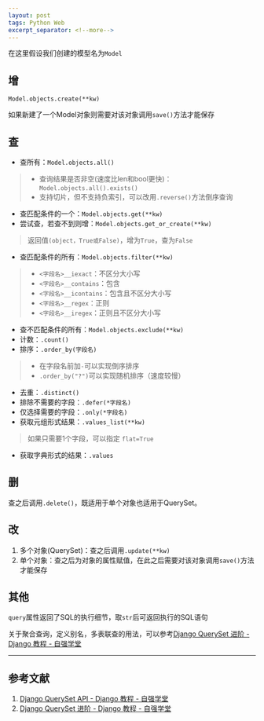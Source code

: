 ```yaml
---
layout: post
tags: Python Web
excerpt_separator: <!--more-->
---
```


在这里假设我们创建的模型名为`Model`

## 增

`Model.objects.create(**kw)`

如果新建了一个Model对象则需要对该对象调用`save()`方法才能保存
<!--more-->

## 查

- 查所有：`Model.objects.all()`
> - 查询结果是否非空(速度比len和bool更快)：`Model.objects.all().exists()`
> - 支持切片，但不支持负索引，可以改用`.reverse()`方法倒序查询
- 查匹配条件的一个：`Model.objects.get(**kw)`
- 尝试查，若查不到则增：`Model.objects.get_or_create(**kw)`
> 返回值`(object，True或False)`，增为`True`，查为`False`
- 查匹配条件的所有：`Model.objects.filter(**kw)`
> - `<字段名>__iexact`：不区分大小写
> - `<字段名>__contains`：包含
> - `<字段名>__icontains`：包含且不区分大小写
> - `<字段名>__regex`：正则
> - `<字段名>__iregex`：正则且不区分大小写
- 查不匹配条件的所有：`Model.objects.exclude(**kw)`
- 计数：`.count()`
- 排序：`.order_by(字段名)`
> - 在字段名前加`-`可以实现倒序排序
> - `.order_by("?")`可以实现随机排序（速度较慢）
- 去重：`.distinct()`
- 排除不需要的字段：`.defer(*字段名)`
- 仅选择需要的字段：`.only(*字段名)`
- 获取元组形式结果：`.values_list(**kw)`
> 如果只需要1个字段，可以指定 `flat=True`
- 获取字典形式的结果：`.values`

## 删

查之后调用`.delete()`，既适用于单个对象也适用于QuerySet。

## 改

1. 多个对象(QuerySet)：查之后调用`.update(**kw)`
2. 单个对象：查之后为对象的属性赋值，在此之后需要对该对象调用`save()`方法才能保存

## 其他

`query`属性返回了SQL的执行细节，取`str`后可返回执行的SQL语句

关于聚合查询，定义别名，多表联查的用法，可以参考[Django QuerySet 进阶 - Django 教程 - 自强学堂](https://code.ziqiangxuetang.com/django/django-queryset-advance.html)

------

## 参考文献

1. [Django QuerySet API - Django 教程 - 自强学堂](https://code.ziqiangxuetang.com/django/django-queryset-api.html)
2. [Django QuerySet 进阶 - Django 教程 - 自强学堂](https://code.ziqiangxuetang.com/django/django-queryset-advance.html)
